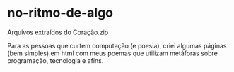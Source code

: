 # no-ritmo-de-algo
Arquivos extraídos do Coração.zip

Para as pessoas que curtem computação (e poesia), criei algumas páginas (bem simples) em html com meus poemas que utilizam metáforas sobre programação, tecnologia e afins.
